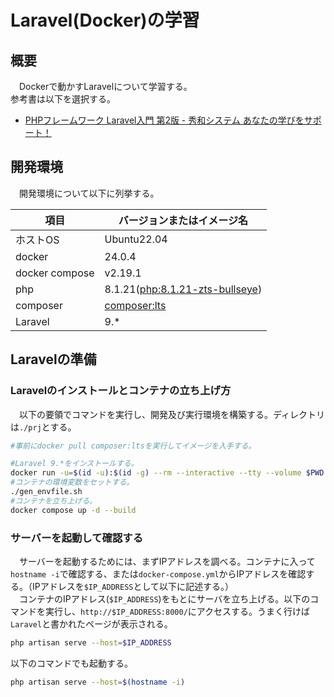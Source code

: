 # Laravel(Docker)の学習
## 概要
　Dockerで動かすLaravelについて学習する。<br />
参考書は以下を選択する。

- [PHPフレームワーク Laravel入門 第2版 - 秀和システム あなたの学びをサポート！](https://www.shuwasystem.co.jp/book/9784798060996.html)

## 開発環境
　開発環境について以下に列挙する。

|項目|バージョンまたはイメージ名|
|-|-|
|ホストOS|Ubuntu22.04|
|docker|24.0.4|
|docker compose|v2.19.1|
|php|8.1.21([php:8.1.21-zts-bullseye](https://hub.docker.com/layers/library/php/8.1.21-zts-bullseye/images/sha256-550261b4070fa89b047d77e60c21f4f37735bfe52ef016452e3bbbbc0fff4a94?context=explore))|
|composer|[composer:lts](https://hub.docker.com/layers/library/composer/lts/images/sha256-72aa420e4d4d2a048bed21fe34bb3d70e05c13ddd728c65ef0b2de1bd0e0edf4?context=explore)|
|Laravel|9.*|

## Laravelの準備
### Laravelのインストールとコンテナの立ち上げ方
　以下の要領でコマンドを実行し、開発及び実行環境を構築する。ディレクトリは`./prj`とする。

```bash
#事前にdocker pull composer:ltsを実行してイメージを入手する。

#Laravel 9.*をインストールする。
docker run -u=$(id -u):$(id -g) --rm --interactive --tty --volume $PWD:/app composer:lts create-project "laravel/laravel=9.*" ./prj
#コンテナの環境変数をセットする。
./gen_envfile.sh
#コンテナを立ち上げる。
docker compose up -d --build
```

### サーバーを起動して確認する
　サーバーを起動するためには、まずIPアドレスを調べる。コンテナに入って`hostname -i`で確認する、または`docker-compose.yml`からIPアドレスを確認する。（IPアドレスを`$IP_ADDRESS`として以下に記述する。）<br />
　コンテナのIPアドレス(`$IP_ADDRESS`)をもとにサーバを立ち上げる。以下のコマンドを実行し、`http://$IP_ADDRESS:8000/`にアクセスする。うまく行けば`Laravel`と書かれたページが表示される。

```bash
php artisan serve --host=$IP_ADDRESS
```

以下のコマンドでも起動する。
```bash
php artisan serve --host=$(hostname -i)
```
